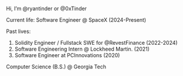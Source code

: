 Hi, I’m @ryantinder or @0xTinder

Current life: Software Engineer @ SpaceX (2024-Present)

Past lives:
1. Solidity Engineer / Fullstack SWE for @RevestFinance (2022-2024)
2. Software Engineering Intern @ Lockheed Martin. (2021)
3. Software Engineer at PCInnovations (2020)

Computer Science (B.S.) @ Georgia Tech
